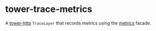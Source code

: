 <!--
 Copyright 2023 Jeremy Wall (Jeremy@marzhilsltudios.com)
 
 Licensed under the Apache License, Version 2.0 (the "License");
 you may not use this file except in compliance with the License.
 You may obtain a copy of the License at
 
     http://www.apache.org/licenses/LICENSE-2.0
 
 Unless required by applicable law or agreed to in writing, software
 distributed under the License is distributed on an "AS IS" BASIS,
 WITHOUT WARRANTIES OR CONDITIONS OF ANY KIND, either express or implied.
 See the License for the specific language governing permissions and
 limitations under the License.
-->
# tower-trace-metrics

A [tower-http](https://crates.io/crates/tower-http) `TraceLayer` that records metrics using the [metrics](https://crates.io/crates/metrics) facade.